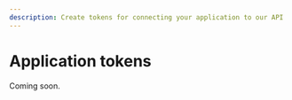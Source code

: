 ```yaml
---
description: Create tokens for connecting your application to our API
---
```

# Application tokens

Coming soon.